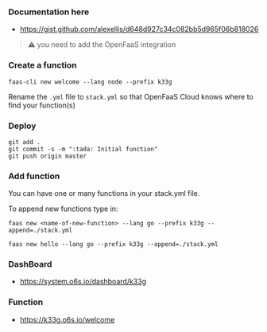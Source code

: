 ### Documentation here

- https://gist.github.com/alexellis/d648d927c34c082bb5d965f06b818026

> ⚠️ you need to add the OpenFaaS integration

### Create a function

```shell
faas-cli new welcome --lang node --prefix k33g
```

Rename the `.yml` file to `stack.yml` so that OpenFaaS Cloud knows where to find your function(s)


### Deploy

```shell
git add .
git commit -s -m ":tada: Initial function"
git push origin master
```

### Add function

You can have one or many functions in your stack.yml file.

To append new functions type in:

```shell
faas new <name-of-new-function> --lang go --prefix k33g --append=./stack.yml 

faas new hello --lang go --prefix k33g --append=./stack.yml 

```


### DashBoard

- https://system.o6s.io/dashboard/k33g

### Function

- https://k33g.o6s.io/welcome

